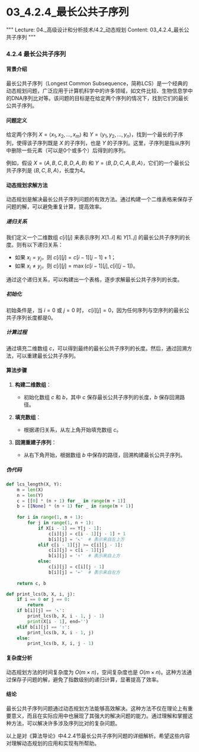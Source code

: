 # 03_4.2.4_最长公共子序列

"""
Lecture: 04._高级设计和分析技术/4.2_动态规划
Content: 03_4.2.4_最长公共子序列
"""

### 4.2.4 最长公共子序列

#### 背景介绍

最长公共子序列（Longest Common Subsequence，简称LCS）是一个经典的动态规划问题，广泛应用于计算机科学中的许多领域，如文件比较、生物信息学中的DNA序列比对等。该问题的目标是在给定两个序列的情况下，找到它们的最长公共子序列。

#### 问题定义

给定两个序列 $X = \langle x_1, x_2, \ldots, x_m \rangle$ 和 $Y = \langle y_1, y_2, \ldots, y_n \rangle$，找到一个最长的子序列，使得该子序列既是 $X$ 的子序列，也是 $Y$ 的子序列。这里，子序列是指从序列中删除一些元素（可以是0个或多个）后得到的序列。

例如，假设 $X = \langle A, B, C, B, D, A, B \rangle$ 和 $Y = \langle B, D, C, A, B, A \rangle$，它们的一个最长公共子序列是 $\langle B, C, B, A \rangle$，长度为4。

#### 动态规划求解方法

动态规划是解决最长公共子序列问题的有效方法。通过构建一个二维表格来保存子问题的解，可以避免重复计算，提高效率。

##### 递归关系

我们定义一个二维数组 $c[i][j]$ 来表示序列 $X[1..i]$ 和 $Y[1..j]$ 的最长公共子序列的长度。则有以下递归关系：

- 如果 $x_i = y_j$，则 $c[i][j] = c[i-1][j-1] + 1$；
- 如果 $x_i \neq y_j$，则 $c[i][j] = \max(c[i-1][j], c[i][j-1])$。

通过这个递归关系，可以构建出一个表格，逐步求解最长公共子序列的长度。

##### 初始化

初始条件是，当 $i = 0$ 或 $j = 0$ 时， $c[i][j] = 0$，因为任何序列与空序列的最长公共子序列长度都是0。

##### 计算过程

通过填充二维数组 $c$，可以得到最终的最长公共子序列的长度。然后，通过回溯方法，可以重建最长公共子序列。

#### 算法步骤

1. **构建二维数组**：
   - 初始化数组 $c$ 和 $b$，其中 $c$ 保存最长公共子序列的长度，$b$ 保存回溯路径。
   
2. **填充数组**：
   - 根据递归关系，从左上角开始填充数组 $c$。
   
3. **回溯重建子序列**：
   - 从右下角开始，根据数组 $b$ 中保存的路径，回溯构建最长公共子序列。

##### 伪代码

```python
def lcs_length(X, Y):
    m = len(X)
    n = len(Y)
    c = [[0] * (n + 1) for _ in range(m + 1)]
    b = [[None] * (n + 1) for _ in range(m + 1)]
    
    for i in range(1, m + 1):
        for j in range(1, n + 1):
            if X[i - 1] == Y[j - 1]:
                c[i][j] = c[i - 1][j - 1] + 1
                b[i][j] = '↖'  # 表示来自左上方
            elif c[i - 1][j] >= c[i][j - 1]:
                c[i][j] = c[i - 1][j]
                b[i][j] = '↑'  # 表示来自上方
            else:
                c[i][j] = c[i][j - 1]
                b[i][j] = '←'  # 表示来自左方
    
    return c, b

def print_lcs(b, X, i, j):
    if i == 0 or j == 0:
        return
    if b[i][j] == '↖':
        print_lcs(b, X, i - 1, j - 1)
        print(X[i - 1], end='')
    elif b[i][j] == '↑':
        print_lcs(b, X, i - 1, j)
    else:
        print_lcs(b, X, i, j - 1)
```

#### 复杂度分析

动态规划方法的时间复杂度为 $O(m \times n)$，空间复杂度也是 $O(m \times n)$。这种方法通过保存子问题的解，避免了指数级别的递归计算，显著提高了效率。

#### 结论

最长公共子序列问题通过动态规划方法能够高效解决。这种方法不仅在理论上有重要意义，而且在实际应用中也展现了其强大的解决问题的能力。通过理解和掌握这种方法，可以解决许多涉及序列比对的复杂问题。

以上是对《算法导论》中4.2.4节最长公共子序列问题的详细解析。希望这些内容对理解动态规划的应用和实现有所帮助。